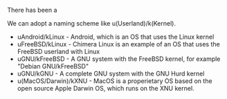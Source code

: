 There has been a 

We can adopt a naming scheme like u(Userland)/k(Kernel).

- uAndroid/kLinux - Android, which is an OS that uses the Linux kernel
- uFreeBSD/kLinux - Chimera Linux is an example of an OS that uses the FreeBSD userland with Linux
- uGNU/kFreeBSD - A GNU system with the FreeBSD kernel, for example "Debian GNU/kFreeBSD"
- uGNU/kGNU - A complete GNU system with the GNU Hurd kernel
- u(MacOS/Darwin)/kXNU - MacOS is a properietary OS based on the open source Apple Darwin OS, which runs on the XNU kernel.